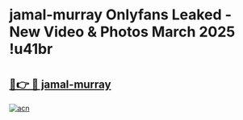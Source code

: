 # jamal-murray Onlyfans Leaked - New Video & Photos March 2025 !u41br

# <h2><a href="https://7b24i4.iuczelnia.edu.pl?title=jamal-murray&ref=u41br">🔗👉 🔴 jamal-murray</a></h2>

[![acn](https://github.com/user-attachments/assets/0f9c940e-d8b0-45ae-aac7-cd30a18b3e1c)](https://7b24i4.iuczelnia.edu.pl?title=jamal-murray&ref=u41br)

